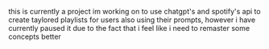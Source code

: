 this is currently a project im working on to use chatgpt's and spotify's api to create taylored playlists for users also using their prompts, however i have currently paused it due to the fact that i feel like i need to remaster some concepts better 
